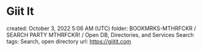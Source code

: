 # Giit It

created: October 3, 2022 5:06 AM (UTC)
folder: BOOKMRKS-MTHRFCKR / SEARCH PARTY MTHRFCKR! / Open DB, Directories, and Services Search
tags: Search, open directory
url: https://giitit.com